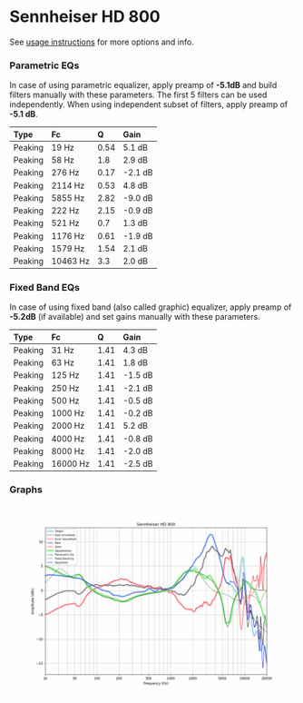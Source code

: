 # Sennheiser HD 800
See [usage instructions](https://github.com/jaakkopasanen/AutoEq#usage) for more options and info.

### Parametric EQs
In case of using parametric equalizer, apply preamp of **-5.1dB** and build filters manually
with these parameters. The first 5 filters can be used independently.
When using independent subset of filters, apply preamp of **-5.1 dB**.

| Type    | Fc       |    Q | Gain    |
|:--------|:---------|:-----|:--------|
| Peaking | 19 Hz    | 0.54 | 5.1 dB  |
| Peaking | 58 Hz    | 1.8  | 2.9 dB  |
| Peaking | 276 Hz   | 0.17 | -2.1 dB |
| Peaking | 2114 Hz  | 0.53 | 4.8 dB  |
| Peaking | 5855 Hz  | 2.82 | -9.0 dB |
| Peaking | 222 Hz   | 2.15 | -0.9 dB |
| Peaking | 521 Hz   | 0.7  | 1.3 dB  |
| Peaking | 1176 Hz  | 0.61 | -1.9 dB |
| Peaking | 1579 Hz  | 1.54 | 2.1 dB  |
| Peaking | 10463 Hz | 3.3  | 2.0 dB  |

### Fixed Band EQs
In case of using fixed band (also called graphic) equalizer, apply preamp of **-5.2dB**
(if available) and set gains manually with these parameters.

| Type    | Fc       |    Q | Gain    |
|:--------|:---------|:-----|:--------|
| Peaking | 31 Hz    | 1.41 | 4.3 dB  |
| Peaking | 63 Hz    | 1.41 | 1.8 dB  |
| Peaking | 125 Hz   | 1.41 | -1.5 dB |
| Peaking | 250 Hz   | 1.41 | -2.1 dB |
| Peaking | 500 Hz   | 1.41 | -0.5 dB |
| Peaking | 1000 Hz  | 1.41 | -0.2 dB |
| Peaking | 2000 Hz  | 1.41 | 5.2 dB  |
| Peaking | 4000 Hz  | 1.41 | -0.8 dB |
| Peaking | 8000 Hz  | 1.41 | -2.0 dB |
| Peaking | 16000 Hz | 1.41 | -2.5 dB |

### Graphs
![](./Sennheiser%20HD%20800.png)